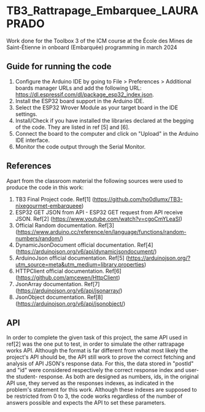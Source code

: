 # TB3_Rattrapage_Embarquee_LAURAPRADO
Work done for the Toolbox 3 of the ICM course at the École des Mines de Saint-Étienne in  onboard (Embarquée) programming in march 2024

## Guide for running the code

1. Configure the Arduino IDE by going to File > Preferences > Additional boards manager URLs and add the following URL: https://dl.espressif.com/dl/package_esp32_index.json.
2. Install the ESP32 board support in the Arduino IDE.
3. Select the ESP32 Wrover Module as your target board in the IDE settings.
4. Install/Check if you have installed the libraries declared at the begging of the code. They are listed in ref [5] and [6].
5. Connect the board to the computer and click on "Upload" in the Arduino IDE interface.
6. Monitor the code output through the Serial Monitor.

## References
Apart from the classroom material the following sources were used to produce the code in this work:
1. TB3 Final Project code. Ref[1] (https://github.com/ho0dlumx/TB3-nixegourmet-embarqueee)
2. ESP32 GET JSON from API - ESP32 GET request from API receive JSON. Ref[2] (https://www.youtube.com/watch?v=cgoCmYLeaSI)
3. Official Random documentation. Ref[3] (https://www.arduino.cc/reference/en/language/functions/random-numbers/random/)
4. DynamicJsonDocument official documentation. Ref[4] (https://arduinojson.org/v6/api/dynamicjsondocument/)
5. ArduinoJson official documentation. Ref[5] (https://arduinojson.org/?utm_source=meta&utm_medium=library.properties)
6. HTTPClient official documentation. Ref[6] (https://github.com/amcewen/HttpClient)
7. JsonArray documentation. Ref[7] (https://arduinojson.org/v6/api/jsonarray/)
8. JsonObject documentation. Ref[8] (https://arduinojson.org/v6/api/jsonobject/)

## API
In order to complete the given task of this project, the same API used in ref[2] was the one put to test, in order to simulate the other rattrapage works API. 
Although the format is far different from what most likely the project's API should be, the API still work to prove the correct fetching and analysis of API JSON's response data. 
For this, the data stored in "postId" and "id" were considered respectively the correct response index and user- the student- response. 
As both are designed as numbers, ids, in the original API use, they served as the responses indexes, as indicated in the problem's statement for this work.
Although these indexes are supposed to be restricted from 0 to 3, the code works regardless of the number of answers possible and expects the API to set these parameters.
